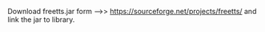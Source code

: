 Download freetts.jar form -->> https://sourceforge.net/projects/freetts/ and
link the jar to library.
